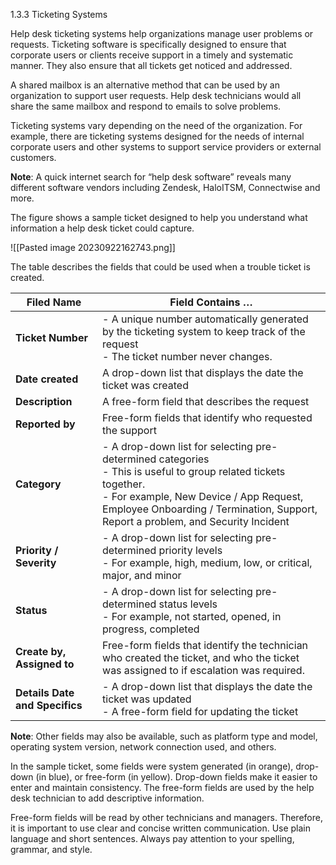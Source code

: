 1.3.3 Ticketing Systems

Help desk ticketing systems help organizations manage user problems or requests. Ticketing software is specifically designed to ensure that corporate users or clients receive support in a timely and systematic manner. They also ensure that all tickets get noticed and addressed.

A shared mailbox is an alternative method that can be used by an organization to support user requests. Help desk technicians would all share the same mailbox and respond to emails to solve problems.

Ticketing systems vary depending on the need of the organization. For example, there are ticketing systems designed for the needs of internal corporate users and other systems to support service providers or external customers.

**Note**: A quick internet search for “help desk software” reveals many different software vendors including Zendesk, HaloITSM, Connectwise and more.

The figure shows a sample ticket designed to help you understand what information a help desk ticket could capture.

![[Pasted image 20230922162743.png]]

The table describes the fields that could be used when a trouble ticket is created.

|Filed Name|Field Contains …|
|---|---|
|**Ticket Number**|- A unique number automatically generated by the ticketing system to keep track of the request<br>- The ticket number never changes.|
|**Date created**|A drop-down list that displays the date the ticket was created|
|**Description**|A free-form field that describes the request|
|**Reported by**|Free-form fields that identify who requested the support|
|**Category**|- A drop-down list for selecting pre-determined categories<br>- This is useful to group related tickets together.<br>- For example, New Device / App Request, Employee Onboarding / Termination, Support, Report a problem, and Security Incident|
|**Priority / Severity**|- A drop-down list for selecting pre-determined priority levels<br>- For example, high, medium, low, or critical, major, and minor|
|**Status**|- A drop-down list for selecting pre-determined status levels<br>- For example, not started, opened, in progress, completed|
|**Create by, Assigned to**|Free-form fields that identify the technician who created the ticket, and who the ticket was assigned to if escalation was required.|
|**Details Date and Specifics**|- A drop-down list that displays the date the ticket was updated<br>- A free-form field for updating the ticket|

**Note**: Other fields may also be available, such as platform type and model, operating system version, network connection used, and others.

In the sample ticket, some fields were system generated (in orange), drop-down (in blue), or free-form (in yellow). Drop-down fields make it easier to enter and maintain consistency. The free-form fields are used by the help desk technician to add descriptive information.

Free-form fields will be read by other technicians and managers. Therefore, it is important to use clear and concise written communication. Use plain language and short sentences. Always pay attention to your spelling, grammar, and style.

